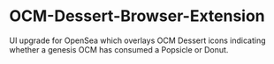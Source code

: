 # OCM-Dessert-Browser-Extension
UI upgrade for OpenSea which overlays OCM Dessert icons indicating whether a genesis OCM has consumed a Popsicle or Donut.
